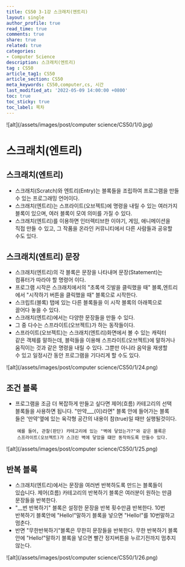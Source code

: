 ```yaml
---
title: CS50 3-1강 스크래치(엔트리)
layout: single
author_profile: true
read_time: true
comments: true
share: true
related: true
categories:
- Computer Science
description: 스크래치(엔트리)
tag : CS50
article_tag1: CS50
article_section: CS50
meta_keywords: CS50,computer,cs, 시간
last_modified_at: '2022-05-09 14:00:00 +0800'
toc: true
toc_sticky: true
toc_label: 목차
---
```


![alt](/assets/images/post/computer science/CS50/1/0.jpg)

스크래치(엔트리)
===============

## 스크래치(엔트리)

* 스크래치(Scratch)와 엔트리(Entry)는 블록들을 조립하여 프로그램을 만들  
  수 있는 프로그래밍 언어이다.
* 스크래치(엔트리)는 스프라이트(오브젝트)에 명령을 내릴 수 있는 여러가지  
  블록이 있으며, 여러 블록이 모여 의미를 가질 수 있다.
* 스크래치(엔트리)를 이용하면 인터렉티브한 이야기, 게임, 애니메이션을  
  직접 만들 수 있고, 그 작품을 온라인 커뮤니티에서 다른 사람들과 공유할  
  수도 있다.

## 스크래치(엔트리) 문장

* 스크래치(엔트리)의 각 블록은 문장을 나타내며 문장(Statement)는   
  컴퓨터가 따라야 할 명령어 이다.
* 프로그램 시작은 스크래치에서의 "초록색 깃발을 클릭했을 때" 블록,엔트리  
  에서 "시작하기 버튼을 클릭했을 때" 블록으로 시작한다.
* 스크립트(블록) 탭에 있는 다른 블록들을 이 시작 블록의 아래쪽으로   
  끌어다 놓을 수 있다.
* 스크래치(엔트리)에서는 다양한 문장들을 만들 수 있다. 
* 그 중 다수는 스프라이트(오브젝트)가 하는 동작들이다.
* 스프라이트(오브젝트)는 스크래치(엔트리)화면에서 볼 수 있는 캐릭터  
  같은 객체를 말하는데, 블럭들을 이용해 스프라이트(오브젝트)에 말하거나  
  움직이는 것과 같은 명령을 내릴 수 있다. 그뿐만 아니라 음악을 재생할  
  수 있고 일정시간 동안 프로그램을 기다리게 할 수도 있다.

![alt](/assets/images/post/computer science/CS50/1/24.png)

## 조건 블록

* 프로그램을 조금 더 복잡하게 만들고 싶다면 제어(흐름) 카테고리의 선택  
  블록들을 사용하면 됩니다. "만약___(이)라면" 블록 안에 들어가는 블록  
  들은 '만약'옆에 있는 육각형 공간의 내용이 참(true)일 때만 실행될것이다.

```
    예를 들어, 관찰(판단) 카테고리에 있는 "벽에 닿았는가?"와 같은 블록은
    스프라이트(오브젝트)가 스크린 벽에 닿았을 떄만 동작하도록 만들수 있다.
```

![alt](/assets/images/post/computer science/CS50/1/25.png)

## 반복 블록

* 스크래치(엔트리)에서는 문장을 여러번 반복하도록 만드는 블록들이  
  있습니다. 제어(흐름) 카테고리의 반복하기 블록은 여러분이 원하는 만큼  
  문장들을 반복한다.
* "__번 반복하기" 블록은 설정한 문장을 반복 횟수만큼 반복한다. 10번   
  반복하기 블록안에 "Hello!"말하기 블록을 넣으면 "Hello!"를 10번말하고  
  멈춘다.
* 반면 "무한반복하기"블록은 무한히 문장들을 반복한다. 무한 반복하기 블록  
  안에 "Hello!"말하기 블록을 넣으면 빨간 정지버튼을 누르기전까지 멈추지  
  않는다.

![alt](/assets/images/post/computer science/CS50/1/26.png)









